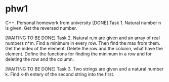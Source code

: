 # phw1
С++. Personal homework from university
[DONE] Task 1. Natural number n is given. Get the reversed number. 

[WAITING TO BE DONE] Task 2. Natural n,m are given and an array of real numbers n*m. 
Find a minimum in every row. Then find the max from them.
Get the index of the element. Delete the row and the column, what have the element.
Define the functions for finding the minimum in a row and for deleting the row and the column.

[WAITING TO BE DONE] Task 3. Two strings are given and a natural number k. Find k-th entery of the second string into the first.
